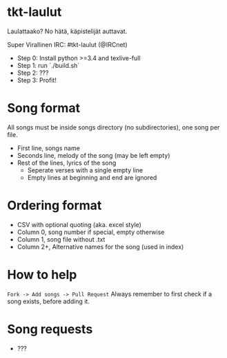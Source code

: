 # tkt-laulut
Laulattaako? No hätä, käpistelijät auttavat.

Super Virallinen IRC: #tkt-laulut (@IRCnet)

* Step 0: Install python >=3.4 and texlive-full
* Step 1: run ´./build.sh´
* Step 2: ???
* Step 3: Profit!

# Song format
All songs must be inside songs directory (no subdirectories), one song per file.

* First line, songs name
* Seconds line, melody of the song (may be left empty)
* Rest of the lines, lyrics of the song
  * Seperate verses with a single empty line
  * Empty lines at beginning and end are ignored

# Ordering format
* CSV with optional quoting (aka. excel style)
* Column 0, song number if special, empty otherwise
* Column 1, song file without .txt
* Column 2+, Alternative names for the song (used in index)

# How to help
`Fork -> Add songs -> Pull Request`
Always remember to first check if a song exists, before adding it.

# Song requests
* ???

